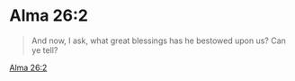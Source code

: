 # Alma 26:2

> And now, I ask, what great blessings has he bestowed upon us? Can ye tell?

[Alma 26:2](https://www.churchofjesuschrist.org/study/scriptures/bofm/alma/26?lang=eng&id=p2#p2)


